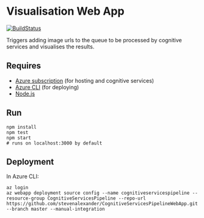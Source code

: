 ﻿# Visualisation Web App

[![BuildStatus](https://travis-ci.org/stevenalexander/CognitiveServicesPipelineWebApp.svg?branch=master)](https://travis-ci.org/stevenalexander/CognitiveServicesPipelineWebApp?branch=master)

Triggers adding image urls to the queue to be processed by cognitive services and visualises the results.

## Requires

* [Azure subscription](https://azure.microsoft.com/en-us/) (for hosting and cognitive services)
* [Azure CLI](https://docs.microsoft.com/en-us/cli/azure/install-azure-cli?view=azure-cli-latest) (for deploying)
* [Node.js](https://nodejs.org/en/)

## Run

```
npm install
npm test
npm start
# runs on localhost:3000 by default
```

## Deployment

In Azure CLI:

```
az login
az webapp deployment source config --name cognitiveservicespipeline --resource-group CognitiveServicesPipeline --repo-url https://github.com/stevenalexander/CognitiveServicesPipelineWebApp.git --branch master --manual-integration
```